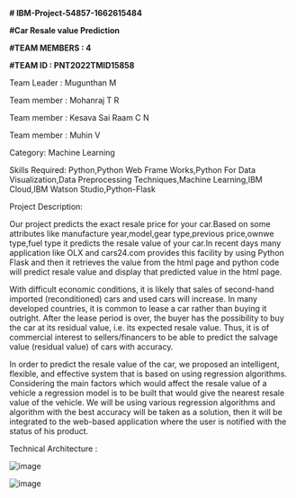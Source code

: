 **# IBM-Project-54857-1662615484**

**#Car Resale value Prediction**

**#TEAM MEMBERS : 4**

**#TEAM ID : PNT2022TMID15858**

Team Leader : Mugunthan M

Team member : Mohanraj T R

Team member : Kesava Sai Raam C N

Team member : Muhin V

Category: Machine Learning

Skills Required: Python,Python Web Frame Works,Python For Data Visualization,Data Preprocessing Techniques,Machine Learning,IBM Cloud,IBM Watson Studio,Python-Flask

Project Description:

Our project predicts the exact resale price for your car.Based on some attributes like manufacture year,model,gear type,previous price,ownwe type,fuel type it predicts
the resale value of your car.In recent days many application like OLX and cars24.com provides this facility by using Python Flask and then it retrieves the value from the html page and  python code will predict resale value and display that predicted value in the html page.

With difficult economic conditions, it is likely that sales of second-hand imported (reconditioned) cars and used cars will increase. In many developed countries, it is common to lease a car rather than buying it outright. After the lease period is over, the buyer has the possibility to buy the car at its residual value, i.e. its expected resale value. Thus, it is of commercial interest to sellers/financers to be able to predict the salvage value (residual value) of cars with accuracy.

In order to predict the resale value of the car, we proposed an intelligent, flexible, and effective system that is based on using regression algorithms. Considering the main factors which would affect the resale value of a vehicle a regression model is to be built that would give the nearest resale value of the vehicle. We will be using various regression algorithms and algorithm with the best accuracy will be taken as a solution, then it will be integrated to the web-based application where the user is notified with the status of his product.

Technical Architecture :

![image](https://user-images.githubusercontent.com/113457138/197110367-e36753f6-52e8-40f3-9064-696aaae61e02.png)

![image](https://user-images.githubusercontent.com/113457138/197110758-c8c9bbaa-ca8f-4e79-b4b5-ca736b7b41e4.png)

